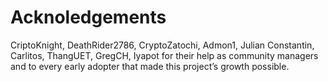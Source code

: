 # Acknoledgements

CriptoKnight, DeathRider2786, CryptoZatochi, Admon1, Julian Constantin, Carlitos, ThangUET, GregCH, Iyapot for their help as community managers and to every early adopter that made this project’s growth possible.

